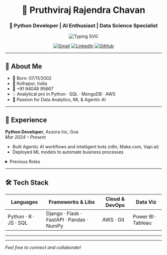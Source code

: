 <!-- Centered Header -->
<div align="center">

# 🚀 Pruthviraj Rajendra Chavan  
### 🎯 Python Developer | AI Enthusiast | Data Science Specialist  

<img src="https://readme-typing-svg.herokuapp.com?font=Fira+Code&pause=1000&color=00D9FF&center=true&vCenter=true&width=400&lines=Python+Developer;AI+%26+ML+Engineer;Data+Science+Specialist" alt="Typing SVG" />

[![Gmail](https://img.shields.io/badge/Gmail-D14836?style=for-the-badge&logo=gmail)](mailto:pruthvirajchavan2002@gmail.com)
[![LinkedIn](https://img.shields.io/badge/LinkedIn-0077B5?style=for-the-badge&logo=linkedin)](https://linkedin.com/in/pruthviraj-chavan)
[![GitHub](https://img.shields.io/badge/GitHub-121011?style=for-the-badge&logo=github)](https://github.com/your-username)

</div>

---

## 🌟 About Me
- 🎂 Born: 07/11/2002  
- 📍 Kolhapur, India  
- 📱 +91 94048 95667  
- 💡 Analytical pro in Python · SQL · MongoDB · AWS  
- 🤖 Passion for Data Analytics, ML & Agentic AI  

---

## 💼 Experience

**Python Developer**, Axzora Inc, Goa  
*Mar 2024 – Present*  
- Built Agentic AI workflows and intelligent bots (n8n, Make.com, Vapi.ai)  
- Deployed ML models to automate business processes  

<details>
<summary>Previous Roles</summary>

- **Software Dev Intern**, Infomatics Services (Aug – Dec 2024)  
  - Django apps, SQL optimization, AI model deployment  

- **Full-Stack Python Dev**, PySpiders, Bangalore (May – Aug 2024)  
  - Trained ML models (Regression, Trees, Random Forest), TensorFlow, clustering  

</details>

---

## 🛠️ Tech Stack

| Languages      | Frameworks & Libs  | Cloud & DevOps | Data Viz        |
| -------------- | ------------------ | -------------- | --------------- |
| Python · R · JS · SQL | Django · Flask · FastAPI · Pandas · NumPy | AWS · Git       | Power BI · Tableau |

---



---

*Feel free to connect and collaborate!*  
